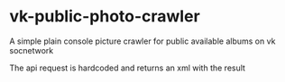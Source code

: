 # vk-public-photo-crawler

A simple plain console picture crawler for public available albums on vk socnetwork

The api request is hardcoded and returns an xml with the result
